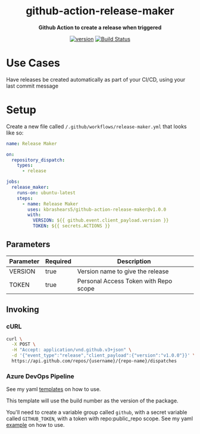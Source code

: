 <h1 align="center">github-action-release-maker</h1>


<div align="center">

<b>Github Action to create a release when triggered</b>

[![version](https://img.shields.io/github/v/release/kbrashears5/github-action-release-maker)](https://img.shields.io/github/v/release/kbrashears5/github-action-release-maker)
[![Build Status](https://dev.azure.com/kbrashears5/github/_apis/build/status/kbrashears5.github-action-release-maker?branchName=master)](https://dev.azure.com/kbrashears5/github/_build/latest?definitionId=30&branchName=master)

</div>


# Use Cases
Have releases be created automatically as part of your CI/CD, using your last commit message

# Setup
Create a new file called `/.github/workflows/release-maker.yml` that looks like so:
```yaml
name: Release Maker

on:
  repository_dispatch:
    types:
      - release

jobs:
  release_maker:
    runs-on: ubuntu-latest
    steps:
      - name: Release Maker
        uses: kbrashears5/github-action-release-maker@v1.0.0
        with:
          VERSION: ${{ github.event.client_payload.version }}
          TOKEN: ${{ secrets.ACTIONS }}
```
## Parameters
| Parameter | Required | Description |
| --- | --- | --- |
| VERSION | true | Version name to give the release |
| TOKEN | true | Personal Access Token with Repo scope |

## Invoking
### cURL
```bash
curl \
  -X POST \
  -H "Accept: application/vnd.github.v3+json" \
  -d '{"event_type":"release","client_payload":{"version":"v1.0.0"}}' \
  https://api.github.com/repos/{username}/{repo-name}/dispatches
```

### Azure DevOps Pipeline
See my yaml [templates](https://github.com/kbrashears5/yaml/blob/master/templates/create-github-release.yml) on how to use.

This template will use the build number as the version of the package.

You'll need to create a variable group called `github`, with a secret variable called `GITHUB_TOKEN`, with a token with repo:public_repo scope. See my yaml [example](https://github.com/kbrashears5/yaml/blob/master/examples/azure-pipelines-node.yml) on how to use.